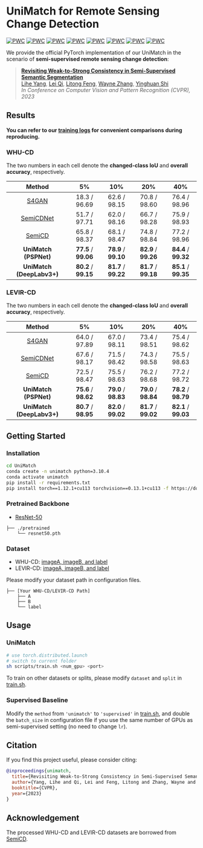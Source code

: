 # UniMatch for Remote Sensing Change Detection

[![PWC](https://img.shields.io/endpoint.svg?url=https://paperswithcode.com/badge/revisiting-weak-to-strong-consistency-in-semi/semi-supervised-change-detection-on-whu-5)](https://paperswithcode.com/sota/semi-supervised-change-detection-on-whu-5?p=revisiting-weak-to-strong-consistency-in-semi)
[![PWC](https://img.shields.io/endpoint.svg?url=https://paperswithcode.com/badge/revisiting-weak-to-strong-consistency-in-semi/semi-supervised-change-detection-on-whu-10)](https://paperswithcode.com/sota/semi-supervised-change-detection-on-whu-10?p=revisiting-weak-to-strong-consistency-in-semi)
[![PWC](https://img.shields.io/endpoint.svg?url=https://paperswithcode.com/badge/revisiting-weak-to-strong-consistency-in-semi/semi-supervised-change-detection-on-whu-20)](https://paperswithcode.com/sota/semi-supervised-change-detection-on-whu-20?p=revisiting-weak-to-strong-consistency-in-semi)
[![PWC](https://img.shields.io/endpoint.svg?url=https://paperswithcode.com/badge/revisiting-weak-to-strong-consistency-in-semi/semi-supervised-change-detection-on-whu-40)](https://paperswithcode.com/sota/semi-supervised-change-detection-on-whu-40?p=revisiting-weak-to-strong-consistency-in-semi)
[![PWC](https://img.shields.io/endpoint.svg?url=https://paperswithcode.com/badge/revisiting-weak-to-strong-consistency-in-semi/semi-supervised-change-detection-on-levir-cd)](https://paperswithcode.com/sota/semi-supervised-change-detection-on-levir-cd?p=revisiting-weak-to-strong-consistency-in-semi)
[![PWC](https://img.shields.io/endpoint.svg?url=https://paperswithcode.com/badge/revisiting-weak-to-strong-consistency-in-semi/semi-supervised-change-detection-on-levir-cd-1)](https://paperswithcode.com/sota/semi-supervised-change-detection-on-levir-cd-1?p=revisiting-weak-to-strong-consistency-in-semi)
[![PWC](https://img.shields.io/endpoint.svg?url=https://paperswithcode.com/badge/revisiting-weak-to-strong-consistency-in-semi/semi-supervised-change-detection-on-levir-cd-2)](https://paperswithcode.com/sota/semi-supervised-change-detection-on-levir-cd-2?p=revisiting-weak-to-strong-consistency-in-semi)
[![PWC](https://img.shields.io/endpoint.svg?url=https://paperswithcode.com/badge/revisiting-weak-to-strong-consistency-in-semi/semi-supervised-change-detection-on-levir-cd-3)](https://paperswithcode.com/sota/semi-supervised-change-detection-on-levir-cd-3?p=revisiting-weak-to-strong-consistency-in-semi)

We provide the official PyTorch implementation of our UniMatch in the scenario of **semi-supervised remote sensing change detection**:

> **[Revisiting Weak-to-Strong Consistency in Semi-Supervised Semantic Segmentation](https://arxiv.org/abs/2208.09910)**</br>
> [Lihe Yang](https://liheyoung.github.io), [Lei Qi](http://palm.seu.edu.cn/qilei), [Litong Feng](https://scholar.google.com/citations?user=PnNAAasAAAAJ&hl=en), [Wayne Zhang](http://www.statfe.com), [Yinghuan Shi](https://cs.nju.edu.cn/shiyh/index.htm)</br>
> *In Conference on Computer Vision and Pattern Recognition (CVPR), 2023*


## Results

**You can refer to our [training logs](https://github.com/LiheYoung/UniMatch/blob/main/more-scenarios/remote-sensing/training-logs) for convenient comparisons during reproducing.**

### WHU-CD

The two numbers in each cell denote the **changed-class IoU** and **overall accuracy**, respectively.

| Method                      | 5%        | 10%       | 20%       | 40%       |
| :-------------------------: | :-------: | :-------: | :-------: | :-------: |
| [S4GAN](https://arxiv.org/abs/1908.05724)                       | 18.3 / 96.69      | 62.6 / 98.15      | 70.8 / 98.60      | 76.4 / 98.96      |
| [SemiCDNet](https://ieeexplore.ieee.org/document/9161009)                   | 51.7 / 97.71      | 62.0 / 98.16      | 66.7 / 98.28      | 75.9 / 98.93      |
| [SemiCD](https://arxiv.org/abs/2204.08454)                      | 65.8 / 98.37      | 68.1 / 98.47      | 74.8 / 98.84      | 77.2 / 98.96      |
| **UniMatch (PSPNet)**       | **77.5** / **99.06**  | **78.9** / **99.10**  | **82.9** / **99.26**  | **84.4** / **99.32**  |
| **UniMatch (DeepLabv3+)**   | **80.2** / **99.15**  | **81.7** / **99.22**  | **81.7** / **99.18**  | **85.1** / **99.35**  |


### LEVIR-CD

The two numbers in each cell denote the **changed-class IoU** and **overall accuracy**, respectively.

| Method                      | 5%        | 10%       | 20%       | 40%       |
| :-------------------------: | :-------: | :-------: | :-------: | :-------: |
| [S4GAN](https://arxiv.org/abs/1908.05724)                       | 64.0 / 97.89      | 67.0 / 98.11      | 73.4 / 98.51      | 75.4 / 98.62      |
| [SemiCDNet](https://ieeexplore.ieee.org/document/9161009)                   | 67.6 / 98.17      | 71.5 / 98.42      | 74.3 / 98.58      | 75.5 / 98.63      |
| [SemiCD](https://arxiv.org/abs/2204.08454)                      | 72.5 / 98.47      | 75.5 / 98.63      | 76.2 / 98.68      | 77.2 / 98.72      |
| **UniMatch (PSPNet)**       | **75.6** / **98.62**  | **79.0** / **98.83**  | **79.0** / **98.84**  | **78.2** / **98.79**  |
| **UniMatch (DeepLabv3+)**   | **80.7** / **98.95**  | **82.0** / **99.02**  | **81.7** / **99.02**  | **82.1** / **99.03**  |



## Getting Started

### Installation

```bash
cd UniMatch
conda create -n unimatch python=3.10.4
conda activate unimatch
pip install -r requirements.txt
pip install torch==1.12.1+cu113 torchvision==0.13.1+cu113 -f https://download.pytorch.org/whl/torch_stable.html
```

### Pretrained Backbone

- [ResNet-50](https://drive.google.com/file/d/1mqUrqFvTQ0k5QEotk4oiOFyP6B9dVZXS/view?usp=sharing)

```
├── ./pretrained
    └── resnet50.pth
```

### Dataset

- WHU-CD: [imageA, imageB, and label](https://www.dropbox.com/s/r76a00jcxp5d3hl/WHU-CD-256.zip?dl=0)
- LEVIR-CD: [imageA, imageB, and label](https://www.dropbox.com/s/18fb5jo0npu5evm/LEVIR-CD256.zip?dl=0)

Please modify your dataset path in configuration files.

```
├── [Your WHU-CD/LEVIR-CD Path]
    ├── A
    ├── B
    └── label
```


## Usage

### UniMatch

```bash
# use torch.distributed.launch
# switch to current folder
sh scripts/train.sh <num_gpu> <port>
```

To train on other datasets or splits, please modify
``dataset`` and ``split`` in [train.sh](https://github.com/LiheYoung/UniMatch/blob/main/more-scenarios/remote-sensing/scripts/train.sh).


### Supervised Baseline

Modify the ``method`` from ``'unimatch'`` to ``'supervised'`` in [train.sh](https://github.com/LiheYoung/UniMatch/blob/main/more-scenarios/remote-sensing/scripts/train.sh), and double the ``batch_size`` in configuration file if you use the same number of GPUs as semi-supervised setting (no need to change ``lr``). 


## Citation

If you find this project useful, please consider citing:

```bibtex
@inproceedings{unimatch,
  title={Revisiting Weak-to-Strong Consistency in Semi-Supervised Semantic Segmentation},
  author={Yang, Lihe and Qi, Lei and Feng, Litong and Zhang, Wayne and Shi, Yinghuan},
  booktitle={CVPR},
  year={2023}
}
```


## Acknowledgement

The processed WHU-CD and LEVIR-CD datasets are borrowed from [SemiCD](https://github.com/wgcban/SemiCD).
